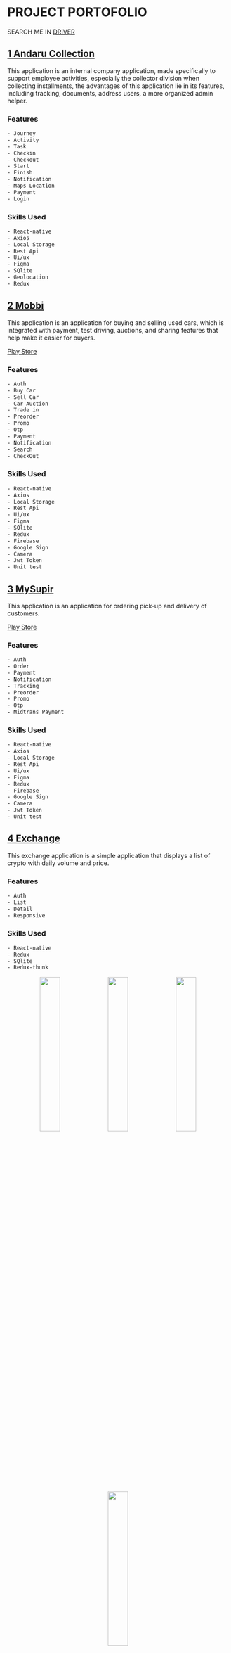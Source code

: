 # PROJECT PORTOFOLIO

SEARCH ME IN [DRIVER](https://drive.google.com/drive/folders/1AGourakQyBU_ZRR5103rYIzBZ-KGE9UT?usp=sharing)

## [1 Andaru Collection](#private)

This application is an internal company application, made specifically to support employee activities, especially the collector division when collecting installments, the advantages of this application lie in its features, including tracking, documents, address users, a more organized admin helper.

### Features

```sh
- Journey
- Activity
- Task
- Checkin
- Checkout
- Start
- Finish
- Notification
- Maps Location
- Payment
- Login
```

### Skills Used

```sh
- React-native
- Axios
- Local Storage
- Rest Api
- Ui/ux
- Figma
- SQlite
- Geolocation
- Redux
```

## [2 Mobbi](https://play.google.com/store/apps/details?id=com.astra.mobil88)

This application is an application for buying and selling used cars, which is integrated with payment, test driving, auctions, and sharing features that help make it easier for buyers.

[Play Store](https://play.google.com/store/apps/details?id=com.astra.mobil88)

### Features

```sh
- Auth
- Buy Car
- Sell Car
- Car Auction
- Trade in
- Preorder
- Promo
- Otp
- Payment
- Notification
- Search
- CheckOut
```

### Skills Used

```sh
- React-native
- Axios
- Local Storage
- Rest Api
- Ui/ux
- Figma
- SQlite
- Redux
- Firebase
- Google Sign
- Camera
- Jwt Token
- Unit test
```

## [3 MySupir](https://play.google.com/store/apps/details?id=com.driver.mysupir)

This application is an application for ordering pick-up and delivery of customers.

[Play Store](https://play.google.com/store/apps/details?id=com.driver.mysupir)

### Features

```sh
- Auth
- Order
- Payment
- Notification
- Tracking
- Preorder
- Promo
- Otp
- Midtrans Payment
```

### Skills Used

```sh
- React-native
- Axios
- Local Storage
- Rest Api
- Ui/ux
- Figma
- Redux
- Firebase
- Google Sign
- Camera
- Jwt Token
- Unit test
```

## [4 Exchange](https://github.com/eldirb21/TestMobile)

This exchange application is a simple application that displays a list of crypto with daily volume and price.

### Features

```sh
- Auth
- List
- Detail
- Responsive
```

### Skills Used

```sh
- React-native
- Redux
- SQlite
- Redux-thunk
```

<p align="center">
    <img src="Exchange/signin.png" width="30%"> 
    <img src="Exchange/list.png" width="30%"> 
    <img src="Exchange/detail.png" width="30%" >
    <img src="Exchange/responsive.png" width="30%" >
</p>

## [5 Contact](https://github.com/eldirb21/Contact)

[![Video](https://www.instagram.com/reel/C1F1N5VNVQb/?utm_source=ig_web_copy_link&igsh=MzRlODBiNWFlZA==)](https://www.instagram.com/reel/C1F1N5VNVQb/?utm_source=ig_web_copy_link&igsh=MzRlODBiNWFlZA==)

This application is a contact application where users can be added and their data can also be changed, what makes it simple is that users can be searched easily.

### Features

```sh
- List
- Detail
- Search
- Add
- Edit
```

### Skills Used

```sh
- React-native
- Redux
- Redux-thunk
- Jest
```

<p align="center">
    <img src="Contact/contact-list.png" width="30%"> 
    <img src="Contact/contact-list-with-search.png" width="30%"> 
    <img src="Contact/contact-detail.png" width="30%" >
    <img src="Contact/contact-edit.png" width="30%" >
    <img src="Contact/contact-add.png" width="30%" >
</p>

## [6 BookStore](https://github.com/eldirb21/Book-Store)

This application is an online book selling application, where it is hoped that the books purchased can be obtained physically and also digitally, making it easier for users and attracting users to read books anywhere.

### Features

```sh
- List
- Detail
- Search
- Notification
- Payment
- History
```

### Skills Used

```sh
- React-native
```

<p align="center">
    <img src="BookStore/signin.jpeg" width="30%" >
    <img src="BookStore/home.jpeg" width="30%"> 
    <img src="BookStore/search.jpeg" width="30%" >
    <img src="BookStore/notification.jpeg" width="30%"> 
    <img src="BookStore/payment-detail.jpeg" width="30%" >
    <img src="BookStore/payment-history.jpeg" width="30%" >
</p>

## [7 Movies](https://github.com/eldirb21/Movies)

This movies application is an application that is designed to be simple for users or users, the goal is to make it easier for users to search and book movies they want to watch, the advantage of this application is that users can choose based on the best rating, so the movies they watch don't disappoint.

### Features

```sh
- List
- Detail
- Settings
- Multi Language
- Multi Background Mode
```

### Skills Used

```sh
- React-native
- Redux
- Redux-Saga
- Axios
- I18next
- Local Storage
- Rest Api
```

<p align="center">
    <img src="Movies/movies.jpeg" width="30%"> 
    <img src="Movies/movies-detail.jpeg" width="30%"> 
    <img src="Movies/movies-profile.jpeg" width="30%" >
    <img src="Movies/movies-dark.jpeg" width="30%" >
    <img src="Movies/movies-detail-dark.jpeg" width="30%" >
    <img src="Movies/movies-profile-dark.jpeg" width="30%" >
</p>

## [8 TemuAkrab](https://github.com/eldirb21/TEMUAKRAB)

This application is a scanning application for invited guests, you can search based on data in the backoffice or via a qr code scan, and will display the number of guests, table numbers, and the number who have arrived.

### Features

```sh
- List Search
- Scann barcode
- Discription Table
```

### Skills Used

```sh
- React-native
- Axios
- Local Storage
- Rest Api
```

<p align="center">
    <img src="TemuAkrab/search-user.jpeg" width="24%"> 
    <img src="TemuAkrab/list-user.jpeg" width="24%"> 
    <img src="TemuAkrab/form-kedatangan.jpeg" width="24%" >
    <img src="TemuAkrab/form-input-kedatangan.jpeg" width="24%" >
</p>
